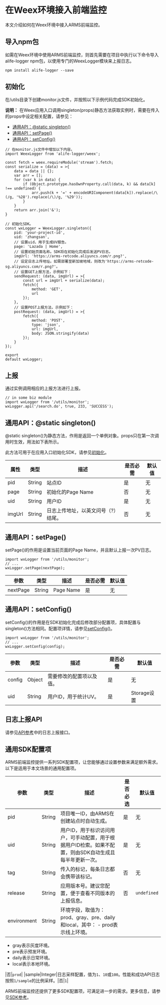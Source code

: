 # 在Weex环境接入前端监控

本文介绍如何在Weex环境中接入ARMS前端监控。

## 导入npm包

如需在Weex环境中使用ARMS前端监控，则首先需要在项目中执行以下命令导入alife-logger npm包，以使用专门的WeexLogger模块来上报日志。

```
npm install alife-logger --save
```

## 初始化

在/utils目录下创建monitor.js文件，并按照以下示例代码完成SDK初始化。

**说明：** 在Weex应用入口调用singleton\(props\)静态方法获取实例时，需要在传入的props中设定相关配置，请参见：

-   [通用API：@static singleton\(\)](#section_mof_zn6_n9l)
-   [通用API：setPage\(\)](#section_a9k_j3s_i38)
-   [通用API：setConfig\(\)](#section_t5p_nqr_kn6)

```
// 在monitor.js文件中增加以下内容。
import WeexLogger from 'alife-logger/weex';

const fetch = weex.requireModule('stream').fetch;
const serialize = (data) = >{
    data = data || {};
    var arr = [];
    for (var k in data) {
        if (Object.prototype.hasOwnProperty.call(data, k) && data[k] !== undefined) {
            arr.push(k + '=' + encodeURIComponent(data[k]).replace(/\(/g, '%28').replace(/\)/g, '%29'));
        }
    }
    return arr.join('&');
}

// 初始化SDK。
const wxLogger = WeexLogger.singleton({
    pid: 'your-project-id',
    uid: 'zhangsan',
    // 设置uid，用于生成UV报告。
    page: 'Lazada | Home',
    // 设置初始页面名称。SDK将在初始化完成后发送PV日志。
    imgUrl: 'https://arms-retcode.aliyuncs.com/r.png?',
    // 设定日志上传地址。如需部署至新加坡地域，则改为'https://arms-retcode-sg.aliyuncs.com/r.png?'。
    // 设置GET上报方法，示例如下：
    sendRequest: (data, imgUrl) = >{
        const url = imgUrl + serialize(data);
        fetch({
            method: 'GET',
            url
        });
    },
    // 设置POST上报方法，示例如下：
    postRequest: (data, imgUrl) = >{
        fetch({
            method: 'POST',
            type: 'json',
            url: imgUrl,
            body: JSON.stringify(data)
        });
    }
});

export
default wxLogger;
```

## 上报

通过实例调用相应的上报方法进行上报。

```
// in some biz module
import wxLogger from '/utils/monitor';
wxLogger.api('/search.do', true, 233, 'SUCCESS');
```

## 通用API：@static singleton\(\)

@static singleton\(\)为静态方法，作用是返回一个单例对象。props只在第一次调用时生效，用法如下表所示。

此方法可用于在应用入口初始化SDK，请参见[初始化](#initialization)。

|属性|类型|描述|是否必需|默认值|
|--|--|--|----|---|
|pid|String|站点ID|是|无|
|page|String|初始化的Page Name|否|无|
|uid|String|用户ID|是|无|
|imgUrl|String|日志上传地址，以英文问号（?）结尾。|否|无|

## 通用API：setPage\(\)

setPage\(\)的作用是设置当前页面的Page Name，并且默认上报一次PV日志。

```
import wxLogger from '/utils/monitor';
// ...
wxLogger.setPage(nextPage);
```

|参数|类型|描述|是否必需|默认值|
|--|--|--|----|---|
|nextPage|String|Page Name|是|无|

## 通用API：setConfig\(\)

setConfig\(\)的作用是在SDK初始化完成后修改部分配置项，具体配置与singleton\(\)方法相同。配置项详情，请参见[setConfig\(\)](/cn.zh-CN/前端监控/API参考.md)。

```
import wxLogger from '/utils/monitor';
// ...
wxLogger.setConfig(config);
```

|参数|类型|描述|是否必需|默认值|
|--|--|--|----|---|
|config|Object|需要修改的配置项以及值。|是|无|
|uid|String|用户ID，用于统计UV。|是|Storage设置|

## 日志上报API

请参见[API参考](/cn.zh-CN/前端监控/API参考.md)中的日志上报接口。

## 通用SDK配置项

ARMS前端监控提供一系列SDK配置项，让您能够通过设置参数来满足额外需求。以下是适用于本文场景的通用配置项。

|参数|类型|描述|是否必选|默认值|
|--|--|--|----|---|
|pid|String|项目唯一ID，由ARMS在创建站点时自动生成。|是|无|
|uid|String|用户ID，用于标识访问用户，可手动配置，用于根据用户ID检索。如果不配置，则由SDK自动生成且每半年更新一次。|是|无|
|tag|String|传入的标记，每条日志都会携带该标记。|否|无|
|release|String|应用版本号。建议您配置，便于查看不同版本的上报信息。|否|`undefined`|
|environment|String|环境字段，取值为：prod、gray、pre、daily和local，其中： -   prod表示线上环境。
-   gray表示灰度环境。
-   pre表示预发环境。
-   daily表示日常环境。
-   local表示本地环境。

|否|`prod`|
|sample|Integer|日志采样配置，值为`1`、`10`或`100`。性能和成功API日志按照`1/sample`的比例采样。|否|`1`|

ARMS前端监控还提供了更多SDK配置项，可满足进一步的需求。更多信息，请参见[SDK参考](/cn.zh-CN/前端监控/SDK参考.md)。

